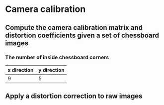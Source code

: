 # Camera calibration

## Compute the camera calibration matrix and distortion coefficients given a set of chessboard images

### The number of inside chessboard corners

| x direction | y direction |
| :---------- | :---------- |
| 9           | 5           |

## Apply a distortion correction to raw images
